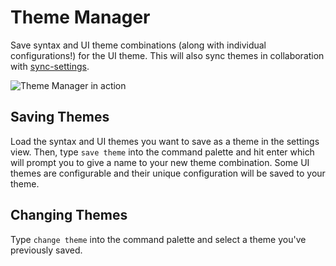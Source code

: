 # Theme Manager

Save syntax and UI theme combinations (along with individual configurations!) for the UI theme. This will also sync themes in collaboration with [sync-settings](https://atom.io/packages/sync-settings).

![Theme Manager in action](https://cloud.githubusercontent.com/assets/498643/18898317/8474a2ba-84f6-11e6-8dd2-7beb48f83988.gif)

## Saving Themes
Load the syntax and UI themes you want to save as a theme in the settings view. Then, type `save theme` into the command palette and hit enter which will prompt you to give a name to your new theme combination. Some UI themes are configurable and their unique configuration will be saved to your theme.

## Changing Themes
Type `change theme` into the command palette and select a theme you've previously saved.
